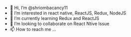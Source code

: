 - 👋 Hi, I’m @shriombacancy11
- 👀 I’m interested in react native, ReactJS, Redux, NodeJS
- 🌱 I’m currently learning Redux and ReactJS
- 💞️ I’m looking to collaborate on React Ntive Issue
- 📫 How to reach me ...

<!---
shriombacancy11/shriombacancy11 is a ✨ special ✨ repository because its `README.md` (this file) appears on your GitHub profile.
You can click the Preview link to take a look at your changes.
--->

